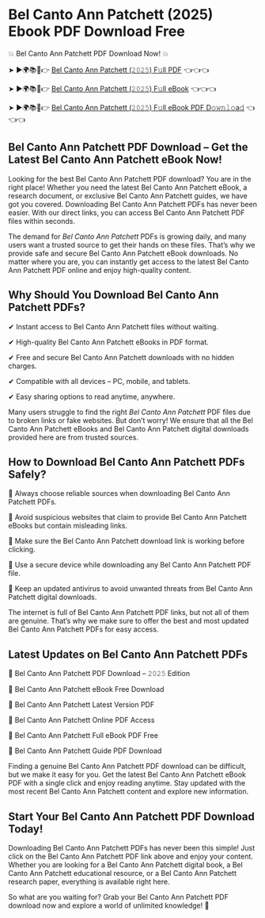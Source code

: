 # Bel Canto Ann Patchett (2025) Ebook PDF Download Free

💥 Bel Canto Ann Patchett PDF Download Now! 💥

➤ ►🌍📚📱👉 [Bel Canto Ann Patchett (𝟸𝟶𝟸𝟻) F𝚞ll PDF](https://getpdf.xyz/bel-canto-ann-patchett) 👈👈👈


➤ ►🌍📚📱👉 [Bel Canto Ann Patchett (𝟸𝟶𝟸𝟻) F𝚞ll eBook](https://getpdf.xyz/bel-canto-ann-patchett) 👈👈👈


➤ ►🌍📚📱👉 [Bel Canto Ann Patchett (𝟸𝟶𝟸𝟻) F𝚞ll eBook PDF D𝚘𝚠𝚗𝚕𝚘a𝚍](https://getpdf.xyz/bel-canto-ann-patchett) 👈👈👈


## Bel Canto Ann Patchett PDF Download – Get the Latest Bel Canto Ann Patchett eBook Now!

Looking for the best Bel Canto Ann Patchett PDF download? You are in the right place! Whether you need the latest Bel Canto Ann Patchett eBook, a research document, or exclusive Bel Canto Ann Patchett guides, we have got you covered. Downloading Bel Canto Ann Patchett PDFs has never been easier. With our direct links, you can access Bel Canto Ann Patchett PDF files within seconds.

The demand for *Bel Canto Ann Patchett* PDFs is growing daily, and many users want a trusted source to get their hands on these files. That’s why we provide safe and secure Bel Canto Ann Patchett eBook downloads. No matter where you are, you can instantly get access to the latest Bel Canto Ann Patchett PDF online and enjoy high-quality content.

## Why Should You Download Bel Canto Ann Patchett PDFs?

✔ Instant access to Bel Canto Ann Patchett files without waiting.

✔ High-quality Bel Canto Ann Patchett eBooks in PDF format.

✔ Free and secure Bel Canto Ann Patchett downloads with no hidden charges.

✔ Compatible with all devices – PC, mobile, and tablets.

✔ Easy sharing options to read anytime, anywhere.

Many users struggle to find the right *Bel Canto Ann Patchett* PDF files due to broken links or fake websites. But don’t worry! We ensure that all the Bel Canto Ann Patchett eBooks and Bel Canto Ann Patchett digital downloads provided here are from trusted sources.

## How to Download Bel Canto Ann Patchett PDFs Safely?

📌 Always choose reliable sources when downloading Bel Canto Ann Patchett PDFs.

📌 Avoid suspicious websites that claim to provide Bel Canto Ann Patchett eBooks but contain misleading links.

📌 Make sure the Bel Canto Ann Patchett download link is working before clicking.

📌 Use a secure device while downloading any Bel Canto Ann Patchett PDF file.

📌 Keep an updated antivirus to avoid unwanted threats from Bel Canto Ann Patchett digital downloads.

The internet is full of Bel Canto Ann Patchett PDF links, but not all of them are genuine. That’s why we make sure to offer the best and most updated Bel Canto Ann Patchett PDFs for easy access.

## Latest Updates on Bel Canto Ann Patchett PDFs

🔹 Bel Canto Ann Patchett PDF Download – 𝟸𝟶𝟸𝟻 Edition

🔹 Bel Canto Ann Patchett eBook Free Download

🔹 Bel Canto Ann Patchett Latest Version PDF

🔹 Bel Canto Ann Patchett Online PDF Access

🔹 Bel Canto Ann Patchett Full eBook PDF Free

🔹 Bel Canto Ann Patchett Guide PDF Download

Finding a genuine Bel Canto Ann Patchett PDF download can be difficult, but we make it easy for you. Get the latest Bel Canto Ann Patchett eBook PDF with a single click and enjoy reading anytime. Stay updated with the most recent Bel Canto Ann Patchett content and explore new information.

## Start Your Bel Canto Ann Patchett PDF Download Today!

Downloading Bel Canto Ann Patchett PDFs has never been this simple! Just click on the Bel Canto Ann Patchett PDF link above and enjoy your content. Whether you are looking for a Bel Canto Ann Patchett digital book, a Bel Canto Ann Patchett educational resource, or a Bel Canto Ann Patchett research paper, everything is available right here.

So what are you waiting for? Grab your Bel Canto Ann Patchett PDF download now and explore a world of unlimited knowledge! 🚀